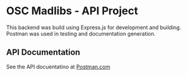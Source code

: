 # OSC Madlibs - API Project
This backend was build using Express.js for development and building.
Postman was used in testing and documentation generation.

## API Documentation
See the API docuentatino at [Postman.com](https://documenter.getpostman.com/view/6199132/RznFoxqk#b52dec26-844c-4f4f-b21c-0fb3eff95ceb)
